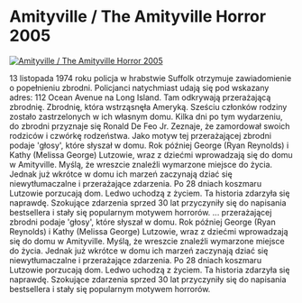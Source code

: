 Amityville / The Amityville Horror 2005 
=============
[![Amityville / The Amityville Horror 2005 ](http://vidos.pl/images/player.gif)](http://vidos.pl/amityville-the-amityville-horror-2005)

 13 listopada 1974 roku policja w hrabstwie Suffolk otrzymuje zawiadomienie o popełnieniu zbrodni. Policjanci natychmiast udają się pod wskazany adres: 112 Ocean Avenue na Long Island. Tam odkrywają przerażającą zbrodnię. Zbrodnię, która wstrząsnęła Ameryką. Sześciu członków rodziny zostało zastrzelonych w ich własnym domu. Kilka dni po tym wydarzeniu, do zbrodni przyznaje się Ronald De Feo Jr. Zeznaje, że zamordował swoich rodziców i czwórkę rodzeństwa. Jako motyw tej przerażającej zbrodni podaje 'głosy', które słyszał w domu. Rok później George (Ryan Reynolds) i Kathy (Melissa George) Lutzowie, wraz z dziećmi wprowadzają się do domu w Amityville. Myślą, że wreszcie znaleźli wymarzone miejsce do życia. Jednak już wkrótce w domu ich marzeń zaczynają dziać się niewytłumaczalne i przerażające zdarzenia. Po 28 dniach koszmaru Lutzowie porzucają dom. Ledwo uchodzą z życiem. Ta historia zdarzyła się naprawdę. Szokujące zdarzenia sprzed 30 lat przyczyniły się do napisania bestsellera i stały się popularnym motywem horrorów.   ... przerażającej zbrodni podaje 'głosy', które słyszał w domu. Rok później George (Ryan Reynolds) i Kathy (Melissa George) Lutzowie, wraz z dziećmi wprowadzają się do domu w Amityville. Myślą, że wreszcie znaleźli wymarzone miejsce do życia. Jednak już wkrótce w domu ich marzeń zaczynają dziać się niewytłumaczalne i przerażające zdarzenia. Po 28 dniach koszmaru Lutzowie porzucają dom. Ledwo uchodzą z życiem. Ta historia zdarzyła się naprawdę. Szokujące zdarzenia sprzed 30 lat przyczyniły się do napisania bestsellera i stały się popularnym motywem horrorów.
